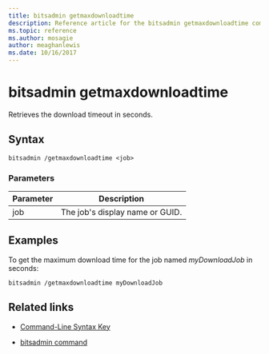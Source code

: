 ```yaml
---
title: bitsadmin getmaxdownloadtime
description: Reference article for the bitsadmin getmaxdownloadtime command, which retrieves the download timeout in seconds.
ms.topic: reference
ms.author: mosagie
author: meaghanlewis
ms.date: 10/16/2017
---
```

# bitsadmin getmaxdownloadtime



Retrieves the download timeout in seconds.

## Syntax

```
bitsadmin /getmaxdownloadtime <job>
```

### Parameters

| Parameter | Description |
| -------------- | -------------- |
| job | The job's display name or GUID. |

## Examples

To get the maximum download time for the job named *myDownloadJob* in seconds:

```
bitsadmin /getmaxdownloadtime myDownloadJob
```

## Related links

- [Command-Line Syntax Key](command-line-syntax-key.md)

- [bitsadmin command](bitsadmin.md)
